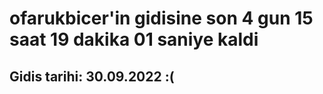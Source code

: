 # ofarukbicer'in gidisine son 4 gun 15 saat 19 dakika 01 saniye kaldi

## Gidis tarihi: 30.09.2022 :(